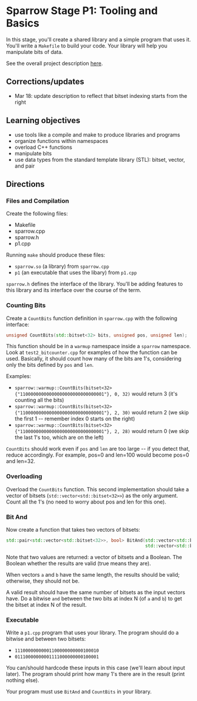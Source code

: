 # Sparrow Stage P1: Tooling and Basics

In this stage, you'll create a shared library and a simple program
that uses it.  You'll write a `Makefile` to build your code.  Your
library will help you manipulate bits of data.

See the overall project description [here](README.md).

## Corrections/updates

* Mar 18: update description to reflect that bitset indexing starts from the right

## Learning objectives
* use tools like a compile and make to produce libraries and programs
* organize functions within namespaces
* overload C++ functions
* manipulate bits
* use data types from the standard template library (STL): bitset, vector, and pair

## Directions

### Files and Compilation

Create the following files:
* Makefile
* sparrow.cpp
* sparrow.h
* p1.cpp

Running `make` should produce these files:
* `sparrow.so` (a library) from `sparrow.cpp`
* `p1` (an executable that uses the libary) from `p1.cpp`

`sparrow.h` defines the interface of the library.  You'll be adding
features to this library and its interface over the course of the
term.

### Counting Bits

Create a `CountBits` function definition in `sparrow.cpp` with the following interface:

```cpp
unsigned CountBits(std::bitset<32> bits, unsigned pos, unsigned len);
```

This function should be in a `warmup` namespace inside a `sparrow`
namespace.  Look at `test2_bitcounter.cpp` for examples of how the
function can be used.  Basically, it should count how many of the bits
are 1's, considering only the bits defined by `pos` and `len`.

Examples:
* `sparrow::warmup::CountBits(bitset<32>{"11000000000000000000000000000001"}, 0, 32)` would return 3 (it's counting all the bits)
* `sparrow::warmup::CountBits(bitset<32>{"11000000000000000000000000000001"}, 2, 30)` would return 2 (we skip the first 1 -- remember index 0 starts on the right)
* `sparrow::warmup::CountBits(bitset<32>{"11000000000000000000000000000001"}, 2, 28)` would return 0 (we skip the last 1's too, which are on the left)

`CountBits` should work even if `pos` and `len` are too large -- if
you detect that, reduce accordingly.  For example, pos=0 and len=100
would become pos=0 and len=32.

### Overloading

Overload the `CountBits` function.  This second implementation should
take a vector of bitsets (`std::vector<std::bitset<32>>`) as the only
argument.  Count all the 1's (no need to worry about pos and len for
this one).

### Bit And

Now create a function that takes two vectors of bitsets:

```cpp
std::pair<std::vector<std::bitset<32>>, bool> BitAnd(std::vector<std::bitset<32>> a,
                                                     std::vector<std::bitset<32>> b);
```

Note that two values are returned: a vector of bitsets and a Boolean.
The Boolean whether the results are valid (true means they are).

When vectors `a` and `b` have the same length, the results should be
valid; otherwise, they should not be.

A valid result should have the same number of bitsets as the input
vectors have.  Do a bitwise `and` between the two bits at index N (of
`a` and `b`) to get the bitset at index N of the result.

### Executable

Write a `p1.cpp` program that uses your library.  The program should do a bitwise and between two bitsets:
* `11100000000001100000000000100010`
* `01110000000001111000000000100001`

You can/should hardcode these inputs in this case (we'll learn about
input later).  The program should print how many 1's there are in the
result (print nothing else).

Your program must use `BitAnd` and `CountBits` in your library.
